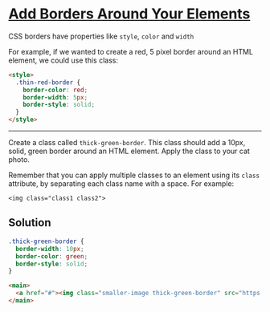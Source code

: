 # [Add Borders Around Your Elements](https://learn.freecodecamp.org/responsive-web-design/basic-css/add-borders-around-your-elements)

CSS borders have properties like `style`, `color` and `width`

For example, if we wanted to create a red, 5 pixel border around an HTML element, we could use this class:

```html
<style>
  .thin-red-border {
    border-color: red;
    border-width: 5px;
    border-style: solid;
  }
</style>
```

---

Create a class called `thick-green-border`. This class should add a 10px, solid, green border around an HTML element. Apply the class to your cat photo.

Remember that you can apply multiple classes to an element using its `class` attribute, by separating each class name with a space. For example:

`<img class="class1 class2">`

## Solution

```css
.thick-green-border {
  border-width: 10px;
  border-color: green;
  border-style: solid;
}
```

```html
<main>
  <a href="#"><img class="smaller-image thick-green-border" src="https://bit.ly/fcc-relaxing-cat" alt="A cute orange cat lying on its back."></a>
</main>
```
